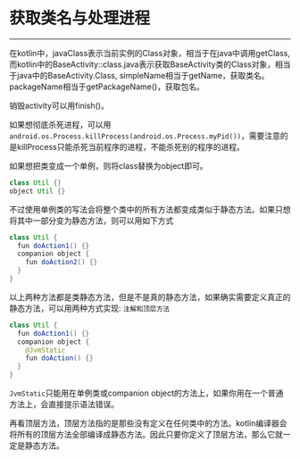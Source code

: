 # 获取类名与处理进程
***
在kotlin中，javaClass表示当前实例的Class对象，相当于在java中调用getClass,而kotlin中的BaseActivity::class.java表示获取BaseActivity类的Class对象，相当于java中的BaseActivity.Class, simpleName相当于getName，获取类名。packageName相当于getPackageName()，获取包名。

销毁activity可以用finish()。

如果想彻底杀死进程，可以用`android.os.Process.killProcess(android.os.Process.myPid())`，需要注意的是killProcess只能杀死当前程序的进程，不能杀死别的程序的进程。

如果想把类变成一个单例，则将class替换为object即可。

```java
class Util {}
object Util {}
```

不过使用单例类的写法会将整个类中的所有方法都变成类似于静态方法。如果只想将其中一部分变为静态方法，则可以用如下方式

```java
class Util {
  fun doAction1() {}
  companion object {
    fun doAction2() {}
  }
}
```

以上两种方法都是类静态方法，但是不是真的静态方法，如果确实需要定义真正的静态方法，可以用两种方式实现: `注解和顶层方法`

```java
class Util {
  fun doAction1() {}
  companion object {
    @JvmStatic
    fun doAction() {}
  }
}
```

`JvmStatic`只能用在单例类或companion object的方法上，如果你用在一个普通方法上，会直接提示语法错误。

再看顶层方法，顶层方法指的是那些没有定义在任何类中的方法。kotlin编译器会将所有的顶层方法全部编译成静态方法。因此只要你定义了顶层方法，那么它就一定是静态方法。